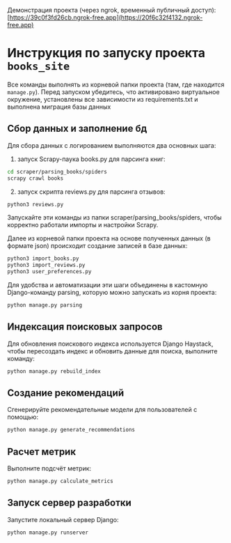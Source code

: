 Демонстрация проекта (через ngrok, временный публичный доступ):
[https://39c0f3fd26cb.ngrok-free.app](https://20f6c32f4132.ngrok-free.app)

# Инструкция по запуску проекта `books_site`

Все команды выполнять из корневой папки проекта (там, где находится `manage.py`).
Перед запуском убедитесь, что активировано виртуальное окружение, установлены все зависимости из requirements.txt и выполнена миграция базы данных
 

## Сбор данных и заполнение бд

Для сбора данных с логированием выполняются два основных шага:
1) запуск Scrapy-паука books.py для парсинга книг:
```bash
cd scraper/parsing_books/spiders
scrapy crawl books
```
2) запуск скрипта reviews.py для парсинга отзывов:
```bash
python3 reviews.py
```
Запускайте эти команды из папки scraper/parsing_books/spiders, чтобы корректно работали импорты и настройки Scrapy.

Далее из корневой папки проекта на основе полученных данных (в формате json) происходит создание записей в базе данных: 
```bash
python3 import_books.py
python3 import_reviews.py
python3 user_preferences.py
```

Для удобства и автоматизации эти шаги объединены в кастомную Django-команду parsing, которую можно запускать из корня проекта:
```bash
python manage.py parsing
```

## Индексация поисковых запросов

Для обновления поискового индекса используется Django Haystack, чтобы пересоздать индекс и обновить данные для поиска, выполните команду:
```bash
python manage.py rebuild_index
```

## Создание рекомендаций
Сгенерируйте рекомендательные модели для пользователей с помощью:
```bash
python manage.py generate_recommendations
```

## Расчет метрик
Выполните подсчёт метрик:
```bash
python manage.py calculate_metrics
```

## Запуск сервер разработки
Запустите локальный сервер Django:
```bash
python manage.py runserver
```
